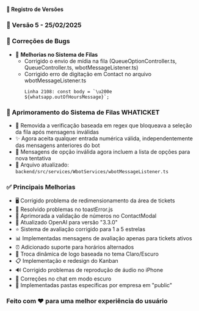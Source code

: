 #### 📝 Registro de Versões

### 🌟 Versão 5 - 25/02/2025

### 🔧 Correções de Bugs

- 🔄 **Melhorias no Sistema de Filas**
  - Corrigido o envio de mídia na fila (QueueOptionController.ts, QueueController.ts, wbotMessageListener.ts)
  - Corrigido erro de digitação em Contact no arquivo wbotMessageListener.ts
    ```
    Linha 2108: const body = `\u200e ${whatsapp.outOfHoursMessage}`;
    ```

### 🎯 Aprimoramento do Sistema de Filas WHATICKET

- 🔄 Removida a verificação baseada em regex que bloqueava a seleção da fila após mensagens inválidas
- ✨ Agora aceita qualquer entrada numérica válida, independentemente das mensagens anteriores do bot
- 📝 Mensagens de opção inválida agora incluem a lista de opções para nova tentativa
- 📂 Arquivo atualizado: `backend/src/services/WbotServices/wbotMessageListener.ts`

### ✅ Principais Melhorias

- 🖥️ Corrigido problema de redimensionamento da área de tickets
- 🔔 Resolvido problemas no toastError.js
- 📱 Aprimorada a validação de números no ContactModal
- 🤖 Atualizado OpenAI para versão "3.3.0"
- ⭐ Sistema de avaliação corrigido para 1 a 5 estrelas
- 📊 Implementadas mensagens de avaliação apenas para tickets ativos
- ⏰ Adicionado suporte para horários alternados
- 🎨 Troca dinâmica de logo baseada no tema Claro/Escuro
- 📋 Implementação e redesign do Kanban
- 🔊 Corrigido problemas de reprodução de áudio no iPhone
- 🌙 Correções no chat em modo escuro
- 📁 Implementadas pastas específicas por empresa em "public"


### Feito com ❤️ para uma melhor experiência do usuário

